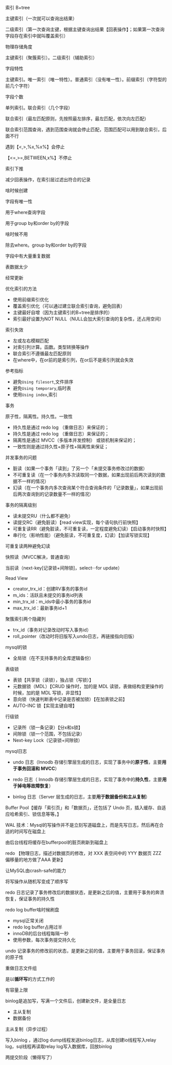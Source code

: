 索引 B+tree



主键索引（一次就可以查询出结果）

二级索引（第一次查询主键，根据主键查询出结果【回表操作】；如果第一次查询字段存在索引中就叫覆盖索引）



物理存储角度

主键索引（聚簇索引）。二级索引（辅助索引）



字段特性

主键索引。唯一索引（唯一特性）。普通索引（没有唯一性）。前缀索引（字符型的前几个字符）



字段个数

单列索引。联合索引（几个字段）



联合索引（最左匹配原则，先按照最左排序，最左匹配，依次向左匹配）



联合索引范围查询，遇到范围查询就会停止匹配，范围匹配可以用到联合索引，后面不行

遇到【<,>,%x,%x%】会停止

【<=,>=,BETWEEN,x%】不停止



索引下推

减少回表操作，在索引层过滤出符合的记录



啥时候创建

字段有唯一性

用于where查询字段

用于group by和order by的字段



啥时候不用

除去where。group by和order by的字段

字段中有大量重复数据

表数据太少

经常更新



优化索引的方法

- 使用前缀索引优化
- 覆盖索引优化（可以通过建立联合索引查询，避免回表）
- 主键最好自增（因为主键索引的B+tree是排序的）
- 索引最好设置为NOT NULL（NULL会加大索引查询的复杂性，还占用空间）



索引失效

- 左或左右模糊匹配
- 对索引列计算。函数。类型转换等操作
- 联合索引不遵循最左匹配原则
- 在where中，在or前的是索引列，在or后不是索引列就会失效



参考指标

- 避免`Using filesort`,文件排序
- 避免`Using temporary`,临时表
- 使用`Using index`,索引





事务

原子性，隔离性。持久性。一致性

- 持久性是通过 redo log （重做日志）来保证的；
- 持久性是通过 redo log （重做日志）来保证的；
- 隔离性是通过 MVCC（多版本并发控制） 或锁机制来保证的；
- 一致性则是通过持久性+原子性+隔离性来保证；



并发事务的问题

- 脏读（如果一个事务「读到」了另一个「未提交事务修改过的数据）
- 不可重复读（在一个事务内多次读取同一个数据，如果出现前后两次读到的数据不一样的情况）
- 幻读（在一个事务内多次查询某个符合查询条件的「记录数量」，如果出现前后两次查询到的记录数量不一样的情况）



事务的隔离级别

- 读未提交RU（什么都不避免）
- 读提交RC（避免脏读）【read view实现，每个语句执行前快照】
- 可重复读RR（避免脏读，不可重复读，一定程度避免幻读）【启动事务时快照】
- 串行化（影响性能）（避免脏读，不可重复度，幻读）【加读写锁实现】



可重复读两种避免幻读

快照读（MVCC解决，普通查询）

当前读（next-key[记录锁+间隙锁]，select···for update）



Read View

- creator_trx_id：创建RV事务的事务id
- m_ids：活跃且未提交的事务id列表
- min_trx_id：m_ids中最小事务的事务id
- max_trx_id：最新事务id+1

聚簇索引两个隐藏列

- trx_id（事务对记录改动时写入事务id）
- roll_pointer（改动时将旧版写入undo日志，再链接指向旧版）



mysql的锁

- 全局锁（在不支持事务的全库逻辑备份）



表级锁

- 表锁【共享锁（读锁），独占锁（写锁）】
- 元数据锁（MDL）【CRUD 操作时，加的是 MDL 读锁，表做结构变更操作的时候，加的是 MDL 写锁，非显性】
- 意向锁（快速判断表中记录是否被加锁）【在加表锁之前】
- AUTO-INC 锁【实现主键自增】

行级锁

- 记录所（锁一条记录）【分x和s锁】
- 间隙锁（锁一个范围，不包括记录）
- Next-key Lock（记录锁+间隙锁）





mysql日志

- undo 日志（Innodb 存储引擎层生成的日志，实现了事务中的**原子性**，主要**用于事务回滚和 MVCC**）

- redo 日志（ Innodb 存储引擎层生成的日志，实现了事务中的**持久性**，主要**用于掉电等故障恢复**）
- binlog 日志（Server 层生成的日志，主要**用于数据备份和主从复制**）



Buffer Pool【缓存「索引页」和「数据页」，还包括了 Undo 页，插入缓存、自适应哈希索引、锁信息等等。】



WAL 技术：Mysql的写操作并不是立刻写道磁盘上，而是先写日志，然后再在合适的时间写在磁盘上

由后台线程将缓存在bufferpool的脏页刷新到磁盘上



redo 【物理日志，描述对数据页的修改，对 XXX 表空间中的 YYY 数据页 ZZZ 偏移量的地方做了AAA 更新】

让MySQL由crash-safe的能力

将写操作从随机写变成了顺序写



redo 日志记录了事务修改后的数据状态，是更新之后的值，主要用于事务的奔溃恢复，保证事务的持久性

redo log buffer啥时候刷盘

- mysql正常关闭
- redo log buffer占用过半
- innoDB的后台线程每隔一秒
- 使用参数，每次事务提交持久化



undo 记录事务的修改前的状态，是更新之前的值，主要用于事务回滚，保证事务的原子性

重做日志文件组

是以**循环写**的方式工作的

有容量上限



binlog是追加写，写满一个文件后，创建新文件，是全量日志

- 主从复制
- 数据备份

主从复制（异步过程）

写入binlog ，通过log dump线程发送binlog日志，从库创建io线程写入relay log，sql线程再读取relay log写入数据库，回放binlog





两提交阶段（懒得写了）
